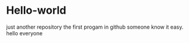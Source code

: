 # Hello-world
just another repository
the first progam in github
someone know it easy.
hello everyone
